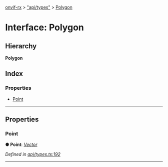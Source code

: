 [onvif-rx](../README.md) > ["api/types"](../modules/_api_types_.md) > [Polygon](../interfaces/_api_types_.polygon.md)

# Interface: Polygon

## Hierarchy

**Polygon**

## Index

### Properties

* [Point](_api_types_.polygon.md#point)

---

## Properties

<a id="point"></a>

###  Point

**● Point**: *[Vector](_api_types_.vector.md)*

*Defined in [api/types.ts:192](https://github.com/patrickmichalina/onvif-rx/blob/3ab1739/src/api/types.ts#L192)*

___

